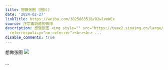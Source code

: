 ```yaml
---
title: 想做张图 [图片]
date: '2024-02-27'
linkTitle: https://weibo.com/3825863518/O2wlvnWCx
source: 正宗毒奶菇的微博
description: 想做张图 <img style="" src="https://tvax2.sinaimg.cn/large/e40a0b5egy1hn7xetlfsfj21j00yc1kx.jpg"
  referrerpolicy="no-referrer"><br><br> ...
disable_comments: true
---
```

想做张图 <img style="" src="https://tvax2.sinaimg.cn/large/e40a0b5egy1hn7xetlfsfj21j00yc1kx.jpg" referrerpolicy="no-referrer"><br><br> ...